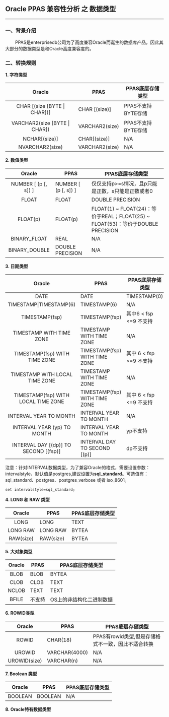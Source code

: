 ## Oracle PPAS 兼容性分析 之 数据类型
---

### 一、背景介绍
&nbsp;&nbsp;&nbsp;&nbsp;&nbsp;&nbsp;&nbsp;&nbsp;PPAS是enterprisedb公司为了高度兼容Oracle而诞生的数据库产品，因此其大部分的数据类型是和Oracle高度兼容度的。

### 二、转换规则

**1. 字符类型**

|Oracle|PPAS|PPAS底层存储类型|
|:-:|-|-|
|CHAR [(size [BYTE \| CHAR])]|CHAR [(size)]|PPAS不支持BYTE存储|
|VARCHAR2(size [BYTE \| CHAR])|VARCHAR2(size)|PPAS不支持BYTE存储|
|NCHAR[(size)]|CHAR[(size)]|N/A|
|NVARCHAR2(size)|VARCHAR2(size)|N/A|

**2. 数值类型**

|Oracle|PPAS|PPAS底层存储类型|
|:-:|-|-|
|NUMBER [ (p [, s]) ]|NUMBER [ (p [, s]) ]|仅仅支持p>=s情况，且p只能是正数，s只能是正数或者0|
|FLOAT|FLOAT|DOUBLE PRECISION|
|FLOAT(p)|FLOAT(p)|FLOAT(1) ~ FLOAT(24)：等价于REAL；FLOAT(25) ~ FLOAT(53)：等价于DOUBLE PRECISION|
|BINARY_FLOAT|REAL|N/A|
|BINARY_DOUBLE|DOUBLE PRECISION|N/A|

**3. 日期类型**

|Oracle|PPAS|PPAS底层存储类型|
|:-:|-|-|
|DATE|DATE|TIMESTAMP(0)|
|TIMESTAMP\|TIMESTAMP(6)|TIMESTAMP(6)|N/A|
|TIMESTAMP(fsp)|TIMESTAMP(fsp)|其中6 < fsp <=9 不支持|
|TIMESTAMP WITH TIME ZONE|TIMESTAMP WITH TIME ZONE|N/A|
|TIMESTAMP(fsp) WITH TIME ZONE|TIMESTAMP(fsp) WITH TIME ZONE|其中	6 < fsp <=9 不支持|
|TIMESTAMP WITH LOCAL TIME ZONE|TIMESTAMP WITH TIME ZONE|N/A|
|TIMESTAMP(fsp) WITH LOCAL TIME ZONE|TIMESTAMP(fsp) WITH TIME ZONE|其中	6 < fsp <=9 不支持|
|INTERVAL YEAR TO MONTH|INTERVAL YEAR TO MONTH|N/A|
|INTERVAL YEAR (yp) TO MONTH|INTERVAL YEAR TO MONTH|yp不支持|
|INTERVAL DAY [(dp)] TO SECOND [(fsp)]|INTERVAL DAY TO SECOND [(p)]|dp不支持|

 注意：针对INTERVAL数据类型，为了兼容Oracle的格式，需要设置参数：intervalstyle，默认值是postgres,建议设置为**sql_standard**。可选值有：sql_standard、postgres、postgres_verbose 或者 iso_8601。
 ```
 set intervalstyle=sql_standard;
 ```


**4. LONG 和 RAW 类型** 

|Oracle|PPAS|PPAS底层存储类型|
|:-:|-|-|
|LONG|LONG|TEXT|
|LONG RAW|LONG RAW|BYTEA|
|RAW(size)|RAW(size)|BYTEA|

**5. 大对象类型**

|Oracle|PPAS|PPAS底层存储类型|
|:-:|-|-|
|BLOB|BLOB|BYTEA|
|CLOB|CLOB|TEXT|
|NCLOB|TEXT|TEXT|
|BFILE|不支持|OS上的非结构化二进制数据|

**6. ROWID类型**

|Oracle|PPAS|PPAS底层存储类型|
|:-:|-|-|
|ROWID|CHAR(18)|PPAS有rowid类型,但是存储格式不一致，因此不适合转换|
|UROWID|VARCHAR(4000)|N/A|
|UROWID(size)|VARCHAR(n)|N/A|	

**7. Boolean 类型**

|Oracle|PPAS|PPAS底层存储类型|
|:-:|-|-|
|BOOLEAN|BOOLEAN|N/A|

**8. Oracle特有数据类型**


